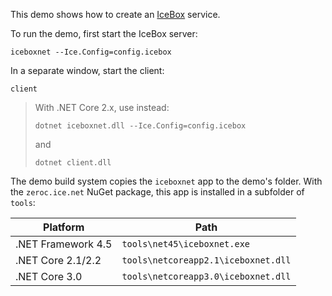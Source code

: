 This demo shows how to create an [IceBox][1] service.

To run the demo, first start the IceBox server:
```
iceboxnet --Ice.Config=config.icebox
```
In a separate window, start the client:
```
client
```

> With .NET Core 2.x, use instead:
> ```
> dotnet iceboxnet.dll --Ice.Config=config.icebox
> ```
> and
> ```
> dotnet client.dll
> ```

The demo build system copies the `iceboxnet` app to the demo's folder. With the
`zeroc.ice.net` NuGet package, this app is installed in a subfolder of `tools`:

| Platform            | Path                               |
| --------------------| ---------------------------------- |
| .NET Framework 4.5  | `tools\net45\iceboxnet.exe`        |
| .NET Core 2.1/2.2   | `tools\netcoreapp2.1\iceboxnet.dll`|
| .NET Core 3.0       | `tools\netcoreapp3.0\iceboxnet.dll`|

[1]: https://doc.zeroc.com/ice/3.7/icebox
